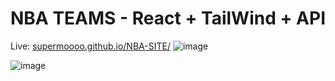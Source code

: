 # NBA TEAMS - React + TailWind + API
Live: [supermoooo.github.io/NBA-SITE/](https://supermoooo.github.io/NBA-SITE/)
![image](https://github.com/SuperMoooo/NBA-SITE/assets/134961694/346ab639-862b-4969-a4ee-eb3a5f268e09)

![image](https://github.com/SuperMoooo/NBA-SITE/assets/134961694/02039544-3cbe-4943-8621-ebf666f73254)

